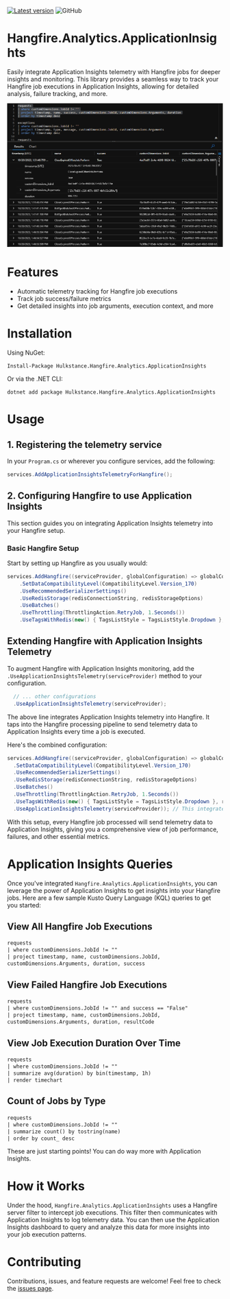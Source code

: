 [![Latest version](https://img.shields.io/nuget/v/Hulkstance.Hangfire.Analytics.ApplicationInsights.svg)](https://www.nuget.org/packages/Hulkstance.Hangfire.Analytics.ApplicationInsights/) ![GitHub](https://img.shields.io/github/license/Hulkstance/Hangfire.Analytics.ApplicationInsights)

# Hangfire.Analytics.ApplicationInsights

Easily integrate Application Insights telemetry with Hangfire jobs for deeper insights and monitoring. This library provides a seamless way to track your Hangfire job executions in Application Insights, allowing for detailed analysis, failure tracking, and more.

![Example](./example.png)

# Features

- Automatic telemetry tracking for Hangfire job executions
- Track job success/failure metrics
- Get detailed insights into job arguments, execution context, and more

# Installation

Using NuGet:

```shell
Install-Package Hulkstance.Hangfire.Analytics.ApplicationInsights
```

Or via the .NET CLI:

```shell
dotnet add package Hulkstance.Hangfire.Analytics.ApplicationInsights
```

# Usage

## 1. Registering the telemetry service

In your `Program.cs` or wherever you configure services, add the following:

```csharp
services.AddApplicationInsightsTelemetryForHangfire();
```

## 2. Configuring Hangfire to use Application Insights

This section guides you on integrating Application Insights telemetry into your Hangfire setup.

### Basic Hangfire Setup

Start by setting up Hangfire as you usually would:

```csharp
services.AddHangfire((serviceProvider, globalConfiguration) => globalConfiguration
	.SetDataCompatibilityLevel(CompatibilityLevel.Version_170)
	.UseRecommendedSerializerSettings()
	.UseRedisStorage(redisConnectionString, redisStorageOptions)
	.UseBatches()
	.UseThrottling(ThrottlingAction.RetryJob, 1.Seconds())
	.UseTagsWithRedis(new() { TagsListStyle = TagsListStyle.Dropdown }, redisStorageOptions));
```

## Extending Hangfire with Application Insights Telemetry

To augment Hangfire with Application Insights monitoring, add the `.UseApplicationInsightsTelemetry(serviceProvider)` method to your configuration.

```csharp
  // ... other configurations
  .UseApplicationInsightsTelemetry(serviceProvider);
```

The above line integrates Application Insights telemetry into Hangfire. It taps into the Hangfire processing pipeline to send telemetry data to Application Insights every time a job is executed.

Here's the combined configuration:

```csharp
services.AddHangfire((serviceProvider, globalConfiguration) => globalConfiguration
  .SetDataCompatibilityLevel(CompatibilityLevel.Version_170)
  .UseRecommendedSerializerSettings()
  .UseRedisStorage(redisConnectionString, redisStorageOptions)
  .UseBatches()
  .UseThrottling(ThrottlingAction.RetryJob, 1.Seconds())
  .UseTagsWithRedis(new() { TagsListStyle = TagsListStyle.Dropdown }, redisStorageOptions)
  .UseApplicationInsightsTelemetry(serviceProvider)); // This integrates Application Insights telemetry
```

With this setup, every Hangfire job processed will send telemetry data to Application Insights, giving you a comprehensive view of job performance, failures, and other essential metrics.

# Application Insights Queries

Once you've integrated `Hangfire.Analytics.ApplicationInsights`, you can leverage the power of Application Insights to get insights into your Hangfire jobs. Here are a few sample Kusto Query Language (KQL) queries to get you started:

## View All Hangfire Job Executions

```kql
requests
| where customDimensions.JobId != ""
| project timestamp, name, customDimensions.JobId, customDimensions.Arguments, duration, success
```

## View Failed Hangfire Job Executions

```kql
requests
| where customDimensions.JobId != "" and success == "False"
| project timestamp, name, customDimensions.JobId, customDimensions.Arguments, duration, resultCode
```

## View Job Execution Duration Over Time

```kql
requests
| where customDimensions.JobId != ""
| summarize avg(duration) by bin(timestamp, 1h)
| render timechart
```

## Count of Jobs by Type

```kql
requests
| where customDimensions.JobId != ""
| summarize count() by tostring(name)
| order by count_ desc
```

These are just starting points! You can do way more with Application Insights.

# How it Works

Under the hood, `Hangfire.Analytics.ApplicationInsights` uses a Hangfire server filter to intercept job executions. This filter then communicates with Application Insights to log telemetry data. You can then use the Application Insights dashboard to query and analyze this data for more insights into your job execution patterns.

# Contributing

Contributions, issues, and feature requests are welcome! Feel free to check the [issues page](https://github.com/Hulkstance/Hangfire.Analytics.ApplicationInsights/issues).
